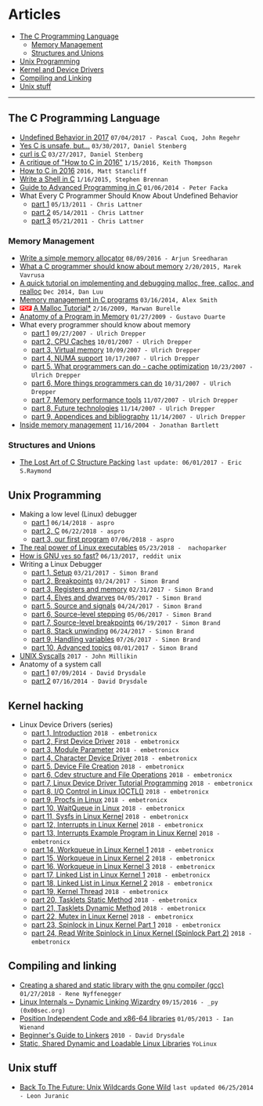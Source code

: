 # Articles

* [The C Programming Language](#headAR1)
  - [Memory Management](#headAR1a)
  - [Structures and Unions](#headAR1b)
* [Unix Programming](#headAR2)
* [Kernel and Device Drivers](#headAR3)
* [Compiling and Linking](#headAR4)
* [Unix stuff](#headAR5)

---

## <a name="headAR1"></a>The C Programming Language

* [Undefined Behavior in 2017](https://blog.regehr.org/archives/1520) `07/04/2017 - Pascal Cuoq, John Regehr`
* [Yes C is unsafe, but…](https://daniel.haxx.se/blog/2017/03/30/yes-c-is-unsafe-but/) `03/30/2017, Daniel Stenberg`
* [curl is C](https://daniel.haxx.se/blog/2017/03/27/curl-is-c/) `03/27/2017, Daniel Stenberg`
* [A critique of "How to C in 2016"](https://github.com/Keith-S-Thompson/how-to-c-response) `1/15/2016, Keith Thompson`
* [How to C in 2016](https://matt.sh/howto-c) `2016, Matt Stancliff`
* [Write a Shell in C](https://brennan.io/2015/01/16/write-a-shell-in-c/) `1/16/2015, Stephen Brennan`
* [Guide to Advanced Programming in C](http://pfacka.binaryparadise.com/articles/guide-to-advanced-programming-in-C.html) `01/06/2014 - Peter Facka`
* What Every C Programmer Should Know About Undefined Behavior
    - [part 1](http://blog.llvm.org/2011/05/what-every-c-programmer-should-know.html) `05/13/2011 - Chris Lattner`
    - [part 2](http://blog.llvm.org/2011/05/what-every-c-programmer-should-know_14.html) `05/14/2011 - Chris Lattner`
    - [part 3](http://blog.llvm.org/2011/05/what-every-c-programmer-should-know_21.html) `05/21/2011 - Chris Lattner`

### <a name="headAR1a"></a>Memory Management

* [Write a simple memory allocator](https://arjunsreedharan.org/post/148675821737/write-a-simple-memory-allocator) `08/09/2016 - Arjun Sreedharan`
* [What a C programmer should know about memory](http://marek.vavrusa.com/memory/) `2/20/2015, Marek Vavrusa`
* [A quick tutorial on implementing and debugging malloc, free, calloc, and realloc](https://danluu.com/malloc-tutorial/) `Dec 2014, Dan Luu`
* [Memory management in C programs](http://nethack4.org/blog/memory.html) `03/16/2014, Alex Smith`
* ![pdf doc](./img/pdf_doc.png?raw=true) [A Malloc Tutorial*](http://www.inf.udec.cl/~leo/Malloc_tutorial.pdf) `2/16/2009, Marwan Burelle`
* [Anatomy of a Program in Memory](https://manybutfinite.com/post/anatomy-of-a-program-in-memory/) `01/27/2009 - Gustavo Duarte`
* What every programmer should know about memory
  - [part 1](https://lwn.net/Articles/250967/) `09/27/2007 - Ulrich Drepper`
  - [part 2, CPU Caches](https://lwn.net/Articles/252125/) `10/01/2007 - Ulrich Drepper`
  - [part 3, Virtual memory](https://lwn.net/Articles/253361/) `10/09/2007 - Ulrich Drepper`
  - [part 4, NUMA support](https://lwn.net/Articles/254445/) `10/17/2007 - Ulrich Drepper`
  - [part 5, What programmers can do - cache optimization](https://lwn.net/Articles/255364/) `10/23/2007 - Ulrich Drepper`
  - [part 6, More things programmers can do](https://lwn.net/Articles/256433/) `10/31/2007 - Ulrich Drepper`
  - [part 7, Memory performance tools](https://lwn.net/Articles/257209/) `11/07/2007 - Ulrich Drepper`
  - [part 8, Future technologies](https://lwn.net/Articles/258154/) `11/14/2007 - Ulrich Drepper`
  - [part 9, Appendices and bibliography](https://lwn.net/Articles/258188/) `11/14/2007 - Ulrich Drepper`
* [Inside memory management](https://www.ibm.com/developerworks/linux/library/l-memory/) `11/16/2004 - Jonathan Bartlett`

### <a name="headAR1b"></a>Structures and Unions

* [The Lost Art of C Structure Packing](https://www.catb.org/esr/structure-packing/) `last update: 06/01/2017 - Eric S.Raymond`

## <a name="headAR2"></a>Unix Programming

* Making a low level (Linux) debugger
  - [part 1](https://blog.asrpo.com/making_a_low_level_debugger) `06/14/2018 - aspro`
  - [part 2, C](https://blog.asrpo.com/making_a_low_level_debugger_part_2) `06/22/2018 - aspro`
  - [part 3, our first program](https://blog.asrpo.com/making_a_low_level_debugger_part_3) `07/06/2018 - aspro`
* [The real power of Linux executables](https://ownyourbits.com/2018/05/23/the-real-power-of-linux-executables/) `05/23/2018 -  nachoparker`
* [How is GNU `yes` so fast?](https://www.reddit.com/r/unix/comments/6gxduc/how_is_gnu_yes_so_fast/) `06/13/2017, reddit unix`
* Writing a Linux Debugger
  - [part 1, Setup](https://blog.tartanllama.xyz/writing-a-linux-debugger-setup/) `03/21/2017 - Simon Brand`
  - [part 2, Breakpoints](https://blog.tartanllama.xyz/writing-a-linux-debugger-breakpoints/) `03/24/2017 - Simon Brand`
  - [part 3, Registers and memory](https://blog.tartanllama.xyz/writing-a-linux-debugger-registers/) `02/31/2017 - Simon Brand`
  - [part 4, Elves and dwarves](https://blog.tartanllama.xyz/writing-a-linux-debugger-elf-dwarf/) `04/05/2017 - Simon Brand`
  - [part 5, Source and signals](https://blog.tartanllama.xyz/writing-a-linux-debugger-source-signal/) `04/24/2017 - Simon Brand`
  - [part 6, Source-level stepping](https://blog.tartanllama.xyz/writing-a-linux-debugger-dwarf-step/) `05/06/2017 - Simon Brand`
  - [part 7, Source-level breakpoints](https://blog.tartanllama.xyz/writing-a-linux-debugger-source-break/) `06/19/2017 - Simon Brand`
  - [part 8, Stack unwinding](https://blog.tartanllama.xyz/writing-a-linux-debugger-unwinding/) `06/24/2017 - Simon Brand`
  - [part 9, Handling variables](https://blog.tartanllama.xyz/writing-a-linux-debugger-variables/) `07/26/2017 - Simon Brand`
  - [part 10, Advanced topics](https://blog.tartanllama.xyz/writing-a-linux-debugger-advanced-topics/) `08/01/2017 - Simon Brand`
* [UNIX Syscalls](https://john-millikin.com/unix-syscalls) `2017 - John Millikin`
* Anatomy of a system call 
  - [part 1](https://lwn.net/Articles/604287/) `07/09/2014 - David Drysdale`
  - [part 2](https://lwn.net/Articles/604515/) `07/16/2014 - David Drysdale`

## <a name="headAR3"></a>Kernel hacking

* Linux Device Drivers (series)
  - [part 1, Introduction](https://embetronicx.com/tutorials/linux/device-drivers/linux-device-driver-part-1-introduction/) `2018 - embetronicx`
  - [part 2, First Device Driver](https://embetronicx.com/tutorials/linux/device-drivers/linux-device-driver-tutorial-part-2-first-device-driver/) `2018 - embetronicx`
  - [part 3, Module Parameter](https://embetronicx.com/tutorials/linux/device-drivers/linux-device-driver-tutorial-part-3-passing-arguments-to-device-driver/) `2018 - embetronicx`
  - [part 4, Character Device Driver](https://embetronicx.com/tutorials/linux/device-drivers/character-device-driver-major-number-and-minor-number/) `2018 - embetronicx`
  - [part 5, Device File Creation](https://embetronicx.com/tutorials/linux/device-drivers/device-file-creation-for-character-drivers/) `2018 - embetronicx`
  - [part 6, Cdev structure and File Operations](https://embetronicx.com/tutorials/linux/device-drivers/cdev-structure-and-file-operations-of-character-drivers/) `2018 - embetronicx`
  - [part 7, Linux Device Driver Tutorial Programming](https://embetronicx.com/tutorials/linux/device-drivers/linux-device-driver-tutorial-programming/) `2018 - embetronicx`
  - [part 8, I/O Control in Linux IOCTL()](https://embetronicx.com/tutorials/linux/device-drivers/ioctl-tutorial-in-linux/) `2018 - embetronicx`
  - [part 9, Procfs in Linux](https://embetronicx.com/tutorials/linux/device-drivers/procfs-in-linux/) `2018 - embetronicx`
  - [part 10, WaitQueue in Linux](https://embetronicx.com/tutorials/linux/device-drivers/waitqueue-in-linux-device-driver-tutorial/) `2018 - embetronicx`
  - [part 11, Sysfs in Linux Kernel](https://embetronicx.com/tutorials/linux/device-drivers/sysfs-in-linux-kernel/) `2018 - embetronicx`
  - [part 12, Interrupts in Linux Kernel](https://embetronicx.com/tutorials/linux/device-drivers/interrupts-in-linux-kernel/) `2018 - embetronicx`
  - [part 13, Interrupts Example Program in Linux Kernel](https://embetronicx.com/tutorials/linux/device-drivers/linux-device-driver-tutorial-part-13-interrupt-example-program-in-linux-kernel/) `2018 - embetronicx`
  - [part 14, Workqueue in Linux Kernel 1](https://embetronicx.com/tutorials/linux/device-drivers/workqueue-in-linux-kernel/) `2018 - embetronicx`
  - [part 15, Workqueue in Linux Kernel 2](https://embetronicx.com/tutorials/linux/device-drivers/workqueue-in-linux-dynamic-creation/) `2018 - embetronicx`
  - [part 16, Workqueue in Linux Kernel 3](https://embetronicx.com/tutorials/linux/device-drivers/work-queue-in-linux-own-workqueue/) `2018 - embetronicx`
  - [part 17, Linked List in Linux Kernel 1](https://embetronicx.com/tutorials/linux/device-drivers/linux-device-driver-tutorial-part-17-linked-list-in-linux-kernel/) `2018 - embetronicx`
  - [part 18, Linked List in Linux Kernel 2](https://embetronicx.com/tutorials/linux/device-drivers/example-linked-list-in-linux-kernel/) `2018 - embetronicx`
  - [part 19, Kernel Thread](https://embetronicx.com/tutorials/linux/device-drivers/linux-device-drivers-tutorial-kernel-thread/) `2018 - embetronicx`
  - [part 20, Tasklets Static Method](https://embetronicx.com/tutorials/linux/device-drivers/tasklet-static-method/) `2018 - embetronicx`
  - [part 21, Tasklets Dynamic Method](https://embetronicx.com/tutorials/linux/device-drivers/tasklets-dynamic-method/) `2018 - embetronicx`
  - [part 22, Mutex in Linux Kernel](https://embetronicx.com/tutorials/linux/device-drivers/linux-device-driver-tutorial-mutex-in-linux-kernel/) `2018 - embetronicx`
  - [part 23, Spinlock in Linux Kernel Part 1](https://embetronicx.com/tutorials/linux/device-drivers/spinlock-in-linux-kernel-1/) `2018 - embetronicx`
  - [part 24, Read Write Spinlock in Linux Kernel (Spinlock Part 2)](https://embetronicx.com/tutorials/linux/device-drivers/read-write-spinlock/) `2018 - embetronicx`

## <a name="headAR4"></a>Compiling and linking

* [Creating a shared and static library with the gnu compiler (gcc)](https://renenyffenegger.ch/notes/development/languages/C-C-plus-plus/GCC/create-libraries/index) `01/27/2018 - Rene Nyffenegger`
* [Linux Internals ~ Dynamic Linking Wizardry](https://0x00sec.org/t/linux-internals-dynamic-linking-wizardry/1082) `09/15/2016 - _py (0x00sec.org)`
* [Position Independent Code and x86-64 libraries](https://www.technovelty.org/c/position-independent-code-and-x86-64-libraries.html) `01/05/2013 - Ian Wienand`
* [Beginner's Guide to Linkers](http://www.lurklurk.org/linkers/linkers.html) `2010 - David Drysdale`
* [Static, Shared Dynamic and Loadable Linux Libraries](http://www.yolinux.com/TUTORIALS/LibraryArchives-StaticAndDynamic.html) `YoLinux`

## <a name="headAR5"></a>Unix stuff

* [Back To The Future: Unix Wildcards Gone Wild](https://www.exploit-db.com/papers/33930/) `last updated 06/25/2014 - Leon Juranic`
